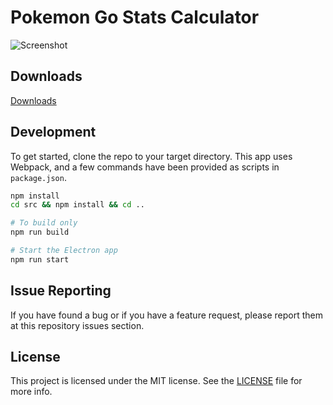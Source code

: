 # Pokemon Go Stats Calculator

![Screenshot](https://i.imgur.com/ZpLDzHB.png)

## Downloads

[Downloads](https://github.com/hzeroo/pokemon-go-stats/releases)

## Development

To get started, clone the repo to your target directory. This app uses Webpack, and a few commands have been provided as scripts in `package.json`.

```bash
npm install
cd src && npm install && cd ..

# To build only
npm run build

# Start the Electron app
npm run start
```

## Issue Reporting

If you have found a bug or if you have a feature request, please report them at this repository issues section.

## License

This project is licensed under the MIT license. See the [LICENSE](LICENSE) file for more info.
